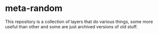 meta-random
===========

This repository is a collection of layers that do various things, some more
useful than other and some are just archived versions of old stuff.

